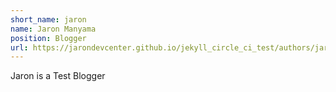 ```yaml
---
short_name: jaron
name: Jaron Manyama
position: Blogger
url: https://jarondevcenter.github.io/jekyll_circle_ci_test/authors/jaron.html
---
```

Jaron is a Test Blogger